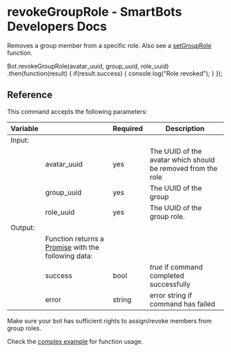 # revokeGroupRole - SmartBots Developers Docs

Removes a group member from a specific role. Also see a [setGroupRole](https://www.mysmartbots.com/dev/docs/Bot_Playground/Commands/setGroupRole "Bot Playground/Commands/setGroupRole") function.

Bot.revokeGroupRole(avatar\_uuid, group\_uuid, role\_uuid)
  .then(function(result) {
    if(result.success) { console.log("Role revoked"); }
  });

## Reference

This command accepts the following parameters:

| Variable |     | Required | Description |
| --- | --- | --- | --- |
| Input: |     |     |     |
|     | avatar\_uuid | yes | The UUID of the avatar which should be removed from the role |
|     | group\_uuid | yes | The UUID of the group |
|     | role\_uuid | yes | The UUID of the group role. |
| Output: |     |     |     |
|     | Function returns a [Promise](https://www.mysmartbots.com/dev/docs/Bot_Playground/Callbacks_and_return_values "Bot Playground/Callbacks and return values") with the following data: |     |     |
|     | success | bool | _true_ if command completed successfully |
|     | error | string | error string if command has failed |

Make sure your bot has sufficient rights to assign/revoke members from group roles.

Check the [complex example](https://www.mysmartbots.com/dev/docs/Bot_Playground/Setting_and_revoking_group_roles "Bot Playground/Setting and revoking group roles") for function usage.
